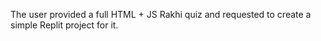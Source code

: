 The user provided a full HTML + JS Rakhi quiz and requested to create a simple Replit project for it.